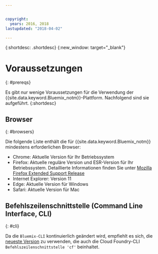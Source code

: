 ```yaml
---


copyright:
  years: 2016, 2018
lastupdated: "2018-04-02"

---
```


{:shortdesc: .shortdesc}
{:new_window: target="_blank"}

# Voraussetzungen
{: #prereqs}

Es gibt nur wenige Voraussetzungen für die Verwendung der {{site.data.keyword.Bluemix_notm}}-Plattform. Nachfolgend sind sie aufgeführt.
{:shortdesc}

## Browser
{: #browsers}

Die folgende Liste enthält die für {{site.data.keyword.Bluemix_notm}} mindestens erforderlichen Browser:

 * Chrome: Aktuelle Version für Ihr Betriebssystem
 * Firefox: Aktuelle reguläre Version und ESR-Version für Ihr Betriebssystem. Detaillierte Informationen finden Sie unter [Mozilla Firefox
Extended Support Release](https://www.mozilla.org/firefox/organizations/)
 * Internet Explorer: Version 11
 * Edge: Aktuelle Version für Windows
 * Safari: Aktuelle Version für Mac

## Befehlszeilenschnittstelle (Command Line Interface, CLI)
{: #cli}

Da die `Bluemix-CLI` kontinuierlich geändert wird, empfiehlt es sich, die [neueste Version](/docs/cli/reference/bluemix_cli/all_versions.html) zu verwenden, die auch die Cloud Foundry-CLI `Befehlszeilenschnittstelle 'cf'` beinhaltet. 
